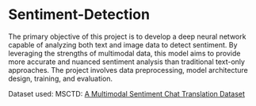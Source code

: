 # Sentiment-Detection
The primary objective of this project is to develop a deep neural network capable of analyzing both text and image data to detect sentiment. By leveraging the strengths of multimodal data, this model aims to provide more accurate and nuanced sentiment analysis than traditional text-only approaches. The project involves data preprocessing, model architecture design, training, and evaluation.

Dataset used: MSCTD: [A Multimodal Sentiment Chat Translation Dataset](https://github.com/XL2248/MSCTD?tab=readme-ov-file)

